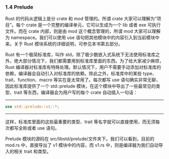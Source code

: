 ### 1.4 Prelude

Rust 的代码从逻辑上是分 crate 和 mod 管理的。所谓 crate 大家可以理解为“项目”。每个 crate 是一个完整的编译单元，它可以生成为一个 lib 或者 exe 可执行文件。而在 crate 内部，则是由 mod 这个概念管理的，所谓 mod 大家可以理解为 namespace。我们可以使用 use 语句把其他模块中的内容引入到当前模块中来。关于 Rust 模块系统的详细说明，可参见本书第五部分。

Rust 有一个极简标准库，叫作 std，除了极少数嵌入式系统下无法使用标准库之外，绝大部分情况下，我们都需要用到标准库里面的东西。为了给大家减少麻烦，Rust 编译器对标准库有特殊处理。默认情况下，用户不需要手动添加对标准库的依赖，编译器会自动引入对标准库的依赖。除此之外，标准库中的某些 type、trait、function、macro 等实在是太常用了。每次都写 use 语句确实非常无聊，因此标准库提供了一个 std::prelude 模块，在这个模块中导出了一些最常见的类型、trait 等东西，编译器会为用户写的每个 crate 自动插入一句话：

---

```rust
use std::prelude::v1::*;
```

---

这样，标准库里面的这些最重要的类型、trait 等名字就可以直接使用，而无须每次都写全称或者 use 语句。

Prelude 模块的源码在 src/libstd/prelude/文件夹下。我们可以看到，目前的 mod.rs 中，直接导出了 v1 模块中的内容，而 v1.rs 中，则是编译器为我们自动导入的相关 trait 和类型。
